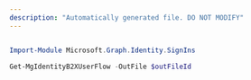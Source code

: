 ```yaml
---
description: "Automatically generated file. DO NOT MODIFY"
---
```


```powershell

Import-Module Microsoft.Graph.Identity.SignIns

Get-MgIdentityB2XUserFlow -OutFile $outFileId

```
